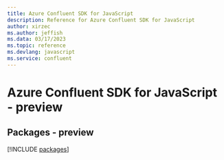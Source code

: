 ```yaml
---
title: Azure Confluent SDK for JavaScript
description: Reference for Azure Confluent SDK for JavaScript
author: xirzec
ms.author: jeffish
ms.data: 03/17/2023
ms.topic: reference
ms.devlang: javascript
ms.service: confluent
---
```

# Azure Confluent SDK for JavaScript - preview
## Packages - preview
[!INCLUDE [packages](confluent-index.md)]